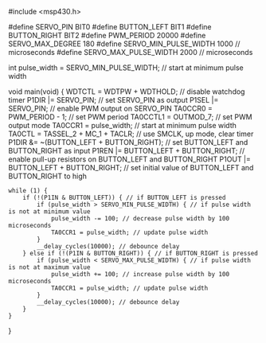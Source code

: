 #include <msp430.h>

#define SERVO_PIN BIT0
#define BUTTON_LEFT BIT1
#define BUTTON_RIGHT BIT2
#define PWM_PERIOD 20000
#define SERVO_MAX_DEGREE 180
#define SERVO_MIN_PULSE_WIDTH 1000 // microseconds
#define SERVO_MAX_PULSE_WIDTH 2000 // microseconds

int pulse_width = SERVO_MIN_PULSE_WIDTH; // start at minimum pulse width

void main(void) {
    WDTCTL = WDTPW + WDTHOLD; // disable watchdog timer
    P1DIR |= SERVO_PIN; // set SERVO_PIN as output
    P1SEL |= SERVO_PIN; // enable PWM output on SERVO_PIN
    TA0CCR0 = PWM_PERIOD - 1; // set PWM period
    TA0CCTL1 = OUTMOD_7; // set PWM output mode
    TA0CCR1 = pulse_width; // start at minimum pulse width
    TA0CTL = TASSEL_2 + MC_1 + TACLR; // use SMCLK, up mode, clear timer
    P1DIR &= ~(BUTTON_LEFT + BUTTON_RIGHT); // set BUTTON_LEFT and BUTTON_RIGHT as input
    P1REN |= BUTTON_LEFT + BUTTON_RIGHT; // enable pull-up resistors on BUTTON_LEFT and BUTTON_RIGHT
    P1OUT |= BUTTON_LEFT + BUTTON_RIGHT; // set initial value of BUTTON_LEFT and BUTTON_RIGHT to high

    while (1) {
        if (!(P1IN & BUTTON_LEFT)) { // if BUTTON_LEFT is pressed
            if (pulse_width > SERVO_MIN_PULSE_WIDTH) { // if pulse width is not at minimum value
                pulse_width -= 100; // decrease pulse width by 100 microseconds
                TA0CCR1 = pulse_width; // update pulse width
            }
            __delay_cycles(10000); // debounce delay
        } else if (!(P1IN & BUTTON_RIGHT)) { // if BUTTON_RIGHT is pressed
            if (pulse_width < SERVO_MAX_PULSE_WIDTH) { // if pulse width is not at maximum value
                pulse_width += 100; // increase pulse width by 100 microseconds
                TA0CCR1 = pulse_width; // update pulse width
            }
            __delay_cycles(10000); // debounce delay
        }
    }
}

